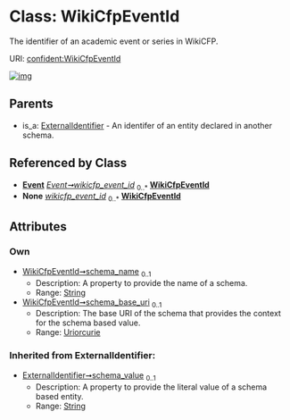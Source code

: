 
# Class: WikiCfpEventId


The identifier of an academic event or series in WikiCFP.

URI: [confident:WikiCfpEventId](https://raw.githubusercontent.com/TIBHannover/ConfIDent_schema/main/src/linkml/confident_schema.yaml#WikiCfpEventId)


[![img](https://yuml.me/diagram/nofunky;dir:TB/class/[Event]++-%20wikicfp_event_id%200..*>[WikiCfpEventId&#124;schema_name:string%20%3F;schema_base_uri:uriorcurie%20%3F;schema_value(i):string%20%3F],[Event]++-%20wikicfp_event_id(i)%200..*>[WikiCfpEventId],[ExternalIdentifier]^-[WikiCfpEventId],[ExternalIdentifier],[Event])](https://yuml.me/diagram/nofunky;dir:TB/class/[Event]++-%20wikicfp_event_id%200..*>[WikiCfpEventId&#124;schema_name:string%20%3F;schema_base_uri:uriorcurie%20%3F;schema_value(i):string%20%3F],[Event]++-%20wikicfp_event_id(i)%200..*>[WikiCfpEventId],[ExternalIdentifier]^-[WikiCfpEventId],[ExternalIdentifier],[Event])

## Parents

 *  is_a: [ExternalIdentifier](ExternalIdentifier.md) - An identifer of an entity declared in another schema.

## Referenced by Class

 *  **[Event](Event.md)** *[Event➞wikicfp_event_id](Event_wikicfp_event_id.md)*  <sub>0..\*</sub>  **[WikiCfpEventId](WikiCfpEventId.md)**
 *  **None** *[wikicfp_event_id](wikicfp_event_id.md)*  <sub>0..\*</sub>  **[WikiCfpEventId](WikiCfpEventId.md)**

## Attributes


### Own

 * [WikiCfpEventId➞schema_name](WikiCfpEventId_schema_name.md)  <sub>0..1</sub>
     * Description: A property to provide the name of a schema.
     * Range: [String](types/String.md)
 * [WikiCfpEventId➞schema_base_uri](WikiCfpEventId_schema_base_uri.md)  <sub>0..1</sub>
     * Description: The base URI of the schema that provides the context for the schema based value.
     * Range: [Uriorcurie](types/Uriorcurie.md)

### Inherited from ExternalIdentifier:

 * [ExternalIdentifier➞schema_value](ExternalIdentifier_schema_value.md)  <sub>0..1</sub>
     * Description: A property to provide the literal value of a schema based entity.
     * Range: [String](types/String.md)
